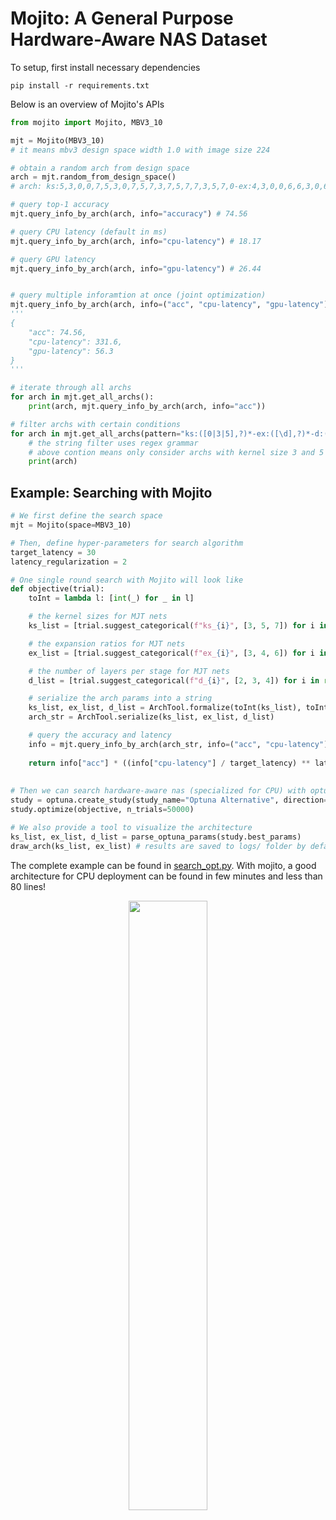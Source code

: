 # Mojito: A General Purpose Hardware-Aware NAS Dataset

To setup, first install necessary dependencies

`pip install -r requirements.txt`

Below is an overview of Mojito's APIs

```python
from mojito import Mojito, MBV3_10 

mjt = Mojito(MBV3_10) 
# it means mbv3 design space width 1.0 with image size 224

# obtain a random arch from design space
arch = mjt.random_from_design_space()
# arch: ks:5,3,0,0,7,5,3,0,7,5,7,3,7,5,7,7,3,5,7,0-ex:4,3,0,0,6,6,3,0,6,6,4,3,6,3,6,3,4,3,3,0-d:2,3,4,4,3"

# query top-1 accuracy
mjt.query_info_by_arch(arch, info="accuracy") # 74.56

# query CPU latency (default in ms)
mjt.query_info_by_arch(arch, info="cpu-latency") # 18.17

# query GPU latency
mjt.query_info_by_arch(arch, info="gpu-latency") # 26.44


# query multiple inforamtion at once (joint optimization)
mjt.query_info_by_arch(arch, info=("acc", "cpu-latency", "gpu-latency")) 
'''
{
    "acc": 74.56,
    "cpu-latency": 331.6,
    "gpu-latency": 56.3
}
'''

# iterate through all archs
for arch in mjt.get_all_archs():
    print(arch, mjt.query_info_by_arch(arch, info="acc"))

# filter archs with certain conditions
for arch in mjt.get_all_archs(pattern="ks:([0|3|5],?)*-ex:([\d],?)*-d:([\d],?)*"):
    # the string filter uses regex grammar
    # above contion means only consider archs with kernel size 3 and 5
    print(arch)
```


## Example: Searching with Mojito

```python
# We first define the search space 
mjt = Mojito(space=MBV3_10)

# Then, define hyper-parameters for search algorithm
target_latency = 30
latency_regularization = 2

# One single round search with Mojito will look like 
def objective(trial):
    toInt = lambda l: [int(_) for _ in l]

    # the kernel sizes for MJT nets
    ks_list = [trial.suggest_categorical(f"ks_{i}", [3, 5, 7]) for i in range(20)]

    # the expansion ratios for MJT nets
    ex_list = [trial.suggest_categorical(f"ex_{i}", [3, 4, 6]) for i in range(20)]

    # the number of layers per stage for MJT nets
    d_list = [trial.suggest_categorical(f"d_{i}", [2, 3, 4]) for i in range(5)]

    # serialize the arch params into a string
    ks_list, ex_list, d_list = ArchTool.formalize(toInt(ks_list), toInt(ex_list), toInt(d_list))
    arch_str = ArchTool.serialize(ks_list, ex_list, d_list)

    # query the accuracy and latency
    info = mjt.query_info_by_arch(arch_str, info=("acc", "cpu-latency"))
    
    return info["acc"] * ((info["cpu-latency"] / target_latency) ** latency_regularization)
    
    
# Then we can search hardware-aware nas (specialized for CPU) with optuna
study = optuna.create_study(study_name="Optuna Alternative", direction="maximize")
study.optimize(objective, n_trials=50000)

# We also provide a tool to visualize the architecture
ks_list, ex_list, d_list = parse_optuna_params(study.best_params)
draw_arch(ks_list, ex_list) # results are saved to logs/ folder by default.
```

The complete example can be found in [search_opt.py](search_opt.py). 
With mojito, a good architecture for CPU deployment can be found in few minutes and less than 80 lines!

<p align="center">
  <img src="viz/cpu.png" width="50%"/>
</p>
